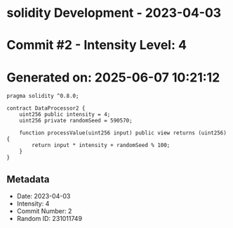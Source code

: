 ﻿# solidity Development - 2023-04-03
# Commit #2 - Intensity Level: 4
# Generated on: 2025-06-07 10:21:12
```solidity
pragma solidity ^0.8.0;

contract DataProcessor2 {
    uint256 public intensity = 4;
    uint256 private randomSeed = 590570;

    function processValue(uint256 input) public view returns (uint256) {
        return input * intensity + randomSeed % 100;
    }
}
```
## Metadata
- Date: 2023-04-03
- Intensity: 4
- Commit Number: 2
- Random ID: 231011749

